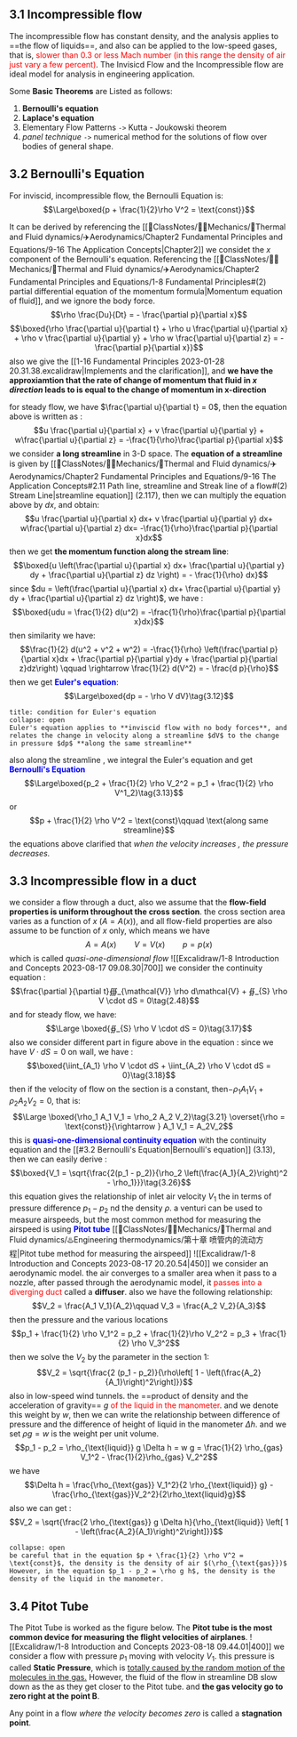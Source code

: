 ## 3.1 Incompressible flow 
The incompressible flow has constant density, and the analysis applies to ==the flow of liquids==, and also can be applied to the low-speed gases, that is, <mark style="background: transparent; color: red">slower than 0.3 or less Mach number (in this range the density of air just vary a few percent)</mark>. The Invisicd Flow and the Incompressible flow are ideal model for analysis in engineering application. 

Some **Basic Theorems** are Listed as follows:
1. **Bernoulli's equation** 
2. **Laplace's equation** 
3. Elementary Flow Patterns `->` Kutta - Joukowski theorem 
4. *panel technique* `->` numerical method for the solutions of flow over bodies of general shape. 

## 3.2 Bernoulli's Equation 
For inviscid, incompressible flow, the Bernoulli Equation is:
$$\Large\boxed{p + \frac{1}{2}\rho V^2 = \text{const}}$$

It can be derived by referencing the [[📘ClassNotes/👨‍🔧Mechanics/🌊Thermal and Fluid dynamics/✈️Aerodynamics/Chapter2 Fundamental Principles and Equations/9-16 The Application Concepts|Chapter2]]
we considet the $x$ component of the Bernoulli's equation. Referencing the [[📘ClassNotes/👨‍🔧Mechanics/🌊Thermal and Fluid dynamics/✈️Aerodynamics/Chapter2 Fundamental Principles and Equations/1-8 Fundamental Principles#(2) partial differential equation of the momentum formula|Momentum equation of fluid]], and we ignore the body force. 
$$\rho \frac{Du}{Dt} = - \frac{\partial p}{\partial x}$$
$$\boxed{\rho \frac{\partial u}{\partial t} + \rho u \frac{\partial u}{\partial x} + \rho v \frac{\partial u}{\partial y} +  \rho w \frac{\partial u}{\partial z} = -\frac{\partial p}{\partial x}}$$
also we give the [[1-16 Fundamental Principles 2023-01-28 20.31.38.excalidraw|Implements and the clarification]], and **we have the approxiamtion that the rate of change of momentum that fluid in *x direction* leads to is equal to the change of momentum in x-direction** 

for steady flow, we have $\frac{\partial u}{\partial t} = 0$, then the equation above is written as : 
$$u \frac{\partial u}{\partial x} + v \frac{\partial u}{\partial y} + w\frac{\partial u}{\partial z} = -\frac{1}{\rho}\frac{\partial p}{\partial x}$$
we consider **a long streamline** in 3-D space. The **equation of a streamline** is given by [[📘ClassNotes/👨‍🔧Mechanics/🌊Thermal and Fluid dynamics/✈️Aerodynamics/Chapter2 Fundamental Principles and Equations/9-16 The Application Concepts#2.11 Path line, streamline and Streak line of a flow#(2) Stream Line|streamline equation]] (2.117), then we can multiply the equation above by $dx$,  and obtain:
$$u \frac{\partial u}{\partial x} dx+ v \frac{\partial u}{\partial y} dx+ w\frac{\partial u}{\partial z} dx= -\frac{1}{\rho}\frac{\partial p}{\partial x}dx$$
then we get **the momentum function along the stream line**: 
$$\boxed{u \left(\frac{\partial u}{\partial x} dx+ \frac{\partial u}{\partial y} dy + \frac{\partial u}{\partial z} dz \right) = - \frac{1}{\rho} dx}$$
since $du = \left(\frac{\partial u}{\partial x} dx+ \frac{\partial u}{\partial y} dy + \frac{\partial u}{\partial z} dz \right)$, we have :
$$\boxed{udu = \frac{1}{2} d(u^2) = -\frac{1}{\rho}\frac{\partial p}{\partial x}dx}$$
then similarity we have:
$$\frac{1}{2} d(u^2 + v^2 + w^2) = -\frac{1}{\rho} \left(\frac{\partial p}{\partial x}dx + \frac{\partial p}{\partial y}dy + \frac{\partial p}{\partial z}dz\right) \qquad \rightarrow \frac{1}{2} d(V^2) = - \frac{d p}{\rho}$$
then we get <b><mark style="background: transparent; color: blue">Euler's equation</mark></b>: 
$$\Large\boxed{dp  =  - \rho V dV}\tag{3.12}$$
`````ad-caution
title: condition for Euler's equation
collapse: open
Euler's equation applies to **inviscid flow with no body forces**, and relates the change in velocity along a streamline $dV$ to the change in pressure $dp$ **along the same streamline**
`````

also along the streamline , we integral the Euler's equation and get <b><mark style="background: transparent; color: blue">Bernoulli's Equation</mark></b>
$$\Large\boxed{p_2 + \frac{1}{2} \rho V_2^2 =  p_1 + \frac{1}{2} \rho V^1_2}\tag{3.13}$$
or
$$p + \frac{1}{2} \rho V^2 = \text{const}\qquad  \text{along same streamline}$$
the equations above clarified that *when the velocity increases , the pressure decreases.*

## 3.3 Incompressible flow in a duct 
we consider a flow through a duct, also we assume that the **flow-field properties is uniform throughout the cross section**.
the cross section area varies as a function of $x$ ($A = A(x)$), and all flow-field properties are also assume to be function of $x$ only, which means we have 
$$A = A(x)\qquad V =V(x) \qquad p = p(x)$$
which is called *quasi-one-dimensional flow* 
![[Excalidraw/1-8 Introduction and Concepts 2023-08-17 09.08.30|700]]
we consider the continuity equation : 
$$\frac{\partial }{\partial t}∰_{\mathcal{V}} \rho d\mathcal{V} + ∯_{S} \rho V \cdot dS = 0\tag{2.48}$$
and for steady flow, we have:
$$\Large \boxed{∯_{S} \rho V \cdot dS = 0}\tag{3.17}$$
also we consider different part in figure above in the equation : since we have $V \cdot  dS= 0$ on wall, we have : 
$$\boxed{\iint_{A_1} \rho V \cdot  dS + \iint_{A_2} \rho V \cdot dS = 0}\tag{3.18}$$
then if the velocity of flow on the section is a constant, then$-\rho_1 A_1 V_1+\rho_2 A_2 V_2 = 0$, that is: 
$$\Large \boxed{\rho_1 A_1 V_1 = \rho_2 A_2 V_2}\tag{3.21} \overset{\rho = \text{const}}{\rightarrow } A_1 V_1 = A_2V_2$$
this is <b><mark style="background: transparent; color: blue">quasi-one-dimensional continuity equation</mark></b>
with the continuity equation and the [[#3.2 Bernoulli's Equation|Bernoulli's equation]] (3.13), then we can easily derive : 
$$\boxed{V_1 = \sqrt{\frac{2(p_1 - p_2)}{\rho_2 \left(\frac{A_1}{A_2}\right)^2 - \rho_1}}}\tag{3.26}$$
this equation gives the relationship of  inlet air velocity $V_1$ the in terms of pressure difference $p_1 - p_2$ nd the density $\rho$. 
a venturi can be used to measure airspeeds, but the most common method for measuring the airspeed is using <b><mark style="background: transparent; color: blue">Pitot tube</mark></b> [[📘ClassNotes/👨‍🔧Mechanics/🌊Thermal and Fluid dynamics/♨️Engineering thermodynamics/第十章 喷管内的流动方程|Pitot tube method for measuring the airspeed]]
![[Excalidraw/1-8 Introduction and Concepts 2023-08-17 20.20.54|450]]
we consider an aerodynamic model. the air converges to a smaller area when it pass to a nozzle, after passed through the aerodynamic model, it <mark style="background: transparent; color: red"> passes into a diverging duct</mark> called a **diffuser**. 
also we have the following relationship: 
$$V_2 = \frac{A_1 V_1}{A_2}\qquad  V_3 = \frac{A_2 V_2}{A_3}$$
then the pressure and the various locations 
$$p_1 + \frac{1}{2} \rho V_1^2 = p_2 + \frac{1}{2}\rho V_2^2  = p_3 + \frac{1}{2} \rho V_3^2$$
then we solve the $V_2$ by the parameter in the section 1: 
$$V_2 = \sqrt{\frac{2 (p_1 - p_2)}{\rho\left[ 1  - \left(\frac{A_2}{A_1}\right)^2\right]}}$$
also in low-speed wind tunnels. the ==product of density and the acceleration of gravity== $g$ <mark style="background: transparent; color: red">of the liquid in the manometer</mark>. and we denote this weight by $w$, then we can write the relationship between difference of pressure and the difference of height of liquid in the manometer $\Delta h$. and we set $\rho g  = w$ is the weight per unit volume.
$$p_1 - p_2 = \rho_{\text{liquid}} g \Delta h = w g = \frac{1}{2} \rho_{gas} V_1^2  - \frac{1}{2}\rho_{gas} V_2^2$$
we have 
$$\Delta h = \frac{\rho_{\text{gas}} V_1^2}{2 \rho_{\text{liquid}} g} - \frac{\rho_{\text{gas}}V_2^2}{2\rho_\text{liquid}g}$$
also we can get : 
$$V_2  = \sqrt{\frac{2 \rho_{\text{gas}} g \Delta  h}{\rho_{\text{liquid}} \left[ 1 - \left(\frac{A_2}{A_1}\right)^2\right]}}$$
`````ad-caution
collapse: open
be careful that in the equation $p + \frac{1}{2} \rho V^2 = \text{const}$, the density is the density of air $(\rho_{\text{gas}})$
However, in the equation $p_1 - p_2 = \rho g h$, the density is the density of the liquid in the manometer.
`````

## 3.4 Pitot Tube 
The Pitot Tube is worked as the figure below. The **Pitot tube is the most common device for measuring the flight velocities of airplanes**.
![[Excalidraw/1-8 Introduction and Concepts 2023-08-18 09.44.01|400]]
we consider a flow with pressure $p_1$ moving with velocity $V_1$. this pressure is called **Static Pressure**, which is <u>totally caused by the random motion of the molecules in the gas.</u> 
However, the fluid of the flow in  streamline DB slow down as the as they get closer to the Pitot tube. and **the gas velocity go to zero right at the point B**.

Any point in a flow *where the velocity becomes zero* is called a **stagnation point**. 
